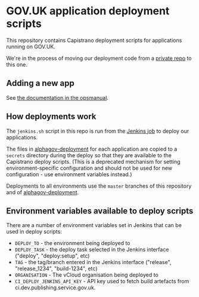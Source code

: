 # GOV.UK application deployment scripts

This repository contains Capistrano deployment scripts for applications
running on GOV.UK.

We're in the process of moving our deployment code from a
[private repo][alphagov-deployment] to this one.

## Adding a new app

See [the documentation in the opsmanual](https://github.gds/pages/gds/opsmanual/infrastructure/howto/setting-up-new-rails-app.html).

## How deployments work

The `jenkins.sh` script in this repo is run from the
[Jenkins job](https://github.com/alphagov/govuk-puppet/blob/master/modules/govuk_jenkins/templates/jobs/deploy_app.yaml.erb)
to deploy our applications.

The files in [alphagov-deployment][alphagov-deployment] for each application are
copied to a `secrets` directory during the deploy so that they are available to
the Capistrano deploy scripts. (This is a deprecated mechanism for setting
environment-specific configuration and should not be used for new configuration -
use environment variables instead.)

Deployments to all environments use the `master` branches of this repository
and of [alphagov-deployment][alphagov-deployment].

## Environment variables available to deploy scripts

There are a number of environment variables set in Jenkins that can be used in
deploy scripts:

* `DEPLOY_TO` - the environment being deployed to
* `DEPLOY_TASK` - the deploy task selected in the Jenkins interface ("deploy", "deploy:setup", etc)
* `TAG` - the tag/branch entered in the Jenkins interface ("release", "release_1234", "build-1234", etc)
* `ORGANISATION` - The vCloud organisation being deployed to
* `CI_DEPLOY_JENKINS_API_KEY` - API key used to fetch build artefacts from ci.dev.publishing.service.gov.uk.

[alphagov-deployment]: https://github.gds/gds/alphagov-deployment
